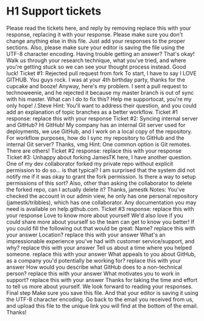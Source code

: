 # H1 Support tickets
Please read the tickets here, and reply by removing replace this with your response,
replacing it with your response.
Please make sure you don't change anything else in this file. Just add your responses to the
proper sections. Also, please make sure your editor is saving the file using the UTF-8
character encoding.
Having trouble getting an answer? That's okay! Walk us through your research technique,
what you've tried, and where you're getting stuck so we can see your thought process
instead.
Good luck!
Ticket #1: Rejected pull request from fork
To start, I have to say I LOVE GITHUB. You guys rock. I was at your 4th birthday party,
thanks for the cupcake and booze!
Anyway, here's my problem. I sent a pull request to technoweenie, and he rejected it because
my master branch is out of sync with his master. What can I do to fix this?
Help me supportocat, you're my only hope!
/.Steve
Hint: You'll want to address their question, and you could add an explanation of topic
branches as a better workflow.
Ticket #1 response:
replace this with your response
Ticket #2: Syncing internal server and GitHub?
Hi GitHub! My company has an internal Git server used for deployments, we use GitHub,
and I work on a local copy of the repository. For workflow purposes, how do I sync my
repository to GitHub and the internal Git server?
Thanks,
vmg
Hint: One common option is Git remotes. There are others!
Ticket #2 response:
replace this with your response
Ticket #3: Unhappy about forking
JamesTK here, I have another question.
One of my dev collaborator forked my private repo without explicit permission to do so... is
that typical? I am surprised that the system did not notify me if it was okay to grant the fork
permission. Is there a way to setup permissions of this sort? Also, other than asking the
collaborator to delete the forked repo, can I actually delete it?
Thanks, jamestk
Notes:
You've checked the account in our admin view, he only has one personal repository
(jamestk/tribbles), which has one collaborator. Any documentation you may need is available
on help.github.com.
Ticket #3 response:
replace this with your response
Love to know more about yourself
We'd also love if you could share more about yourself so the team can get to know you
better! If you could fill the following out that would be great:
Name?
replace this with your answer
Location? 
replace this with your answer
What's an impressionable experience you've had with customer
service/support, and why?
replace this with your answer
Tell us about a time where you helped someone.
replace this with your answer
What appeals to you about GitHub, as a company you'd potentially be
working for?
replace this with your answer
How would you describe what GitHub does to a non-technical person?
replace this with your answer
What motivates you to work in support?
replace this with your answer
Thanks for taking the time and effort to tell us more about yourself. We look forward to
reading your responses.
Final step
Make sure you save this file. And that your editor is saving it using the UTF-8 character
encoding. Go back to the email you received from us, and upload this file to the unique link
you will find at the bottom of the email.
Thanks!